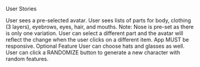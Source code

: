 User Stories

User sees a pre-selected avatar.
User sees lists of parts for body, clothing (3 layers), eyebrows, eyes, hair, and mouths. Note: Nose is pre-set as there is only one variation.
User can select a different part and the avatar will reflect the change when the user clicks on a different item.
App MUST be responsive.
Optional Feature
User can choose hats and glasses as well.
User can click a RANDOMIZE button to generate a new character with random features.
